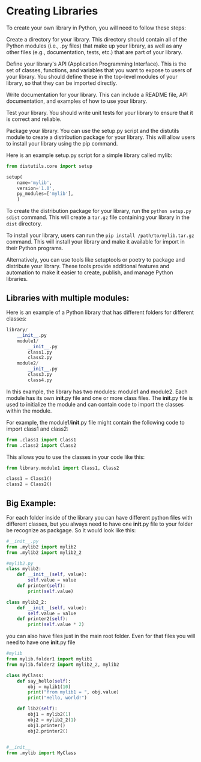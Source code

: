 # Creating Libraries

To create your own library in Python, you will need to follow these steps:

Create a directory for your library. This directory should contain all of the Python modules (i.e., .py files) that make up your library, as well as any other files (e.g., documentation, tests, etc.) that are part of your library.

Define your library's API (Application Programming Interface). This is the set of classes, functions, and variables that you want to expose to users of your library. You should define these in the top-level modules of your library, so that they can be imported directly.

Write documentation for your library. This can include a README file, API documentation, and examples of how to use your library.

Test your library. You should write unit tests for your library to ensure that it is correct and reliable.

Package your library. You can use the setup.py script and the distutils module to create a distribution package for your library. This will allow users to install your library using the pip command.

Here is an example setup.py script for a simple library called mylib:

```python
from distutils.core import setup

setup(
    name='mylib',
    version='1.0',
    py_modules=['mylib'],
    )
```

To create the distribution package for your library, run the `python setup.py sdist` command. This will create a `tar.gz` file containing your library in the `dist` directory.

To install your library, users can run the `pip install /path/to/mylib.tar.gz` command. This will install your library and make it available for import in their Python programs.

Alternatively, you can use tools like setuptools or poetry to package and distribute your library. These tools provide additional features and automation to make it easier to create, publish, and manage Python libraries.

## Libraries with multiple modules:

Here is an example of a Python library that has different folders for different classes:

```python
library/
    __init__.py
    module1/
        __init__.py
        class1.py
        class2.py
    module2/
        __init__.py
        class3.py
        class4.py
```

In this example, the library has two modules: module1 and module2. Each module has its own __init__.py file and one or more class files. The __init__.py file is used to initialize the module and can contain code to import the classes within the module.

For example, the module1/__init__.py file might contain the following code to import class1 and class2:

```python
from .class1 import Class1
from .class2 import Class2
```

This allows you to use the classes in your code like this:

```python
from library.module1 import Class1, Class2

class1 = Class1()
class2 = Class2()
```
## Big Example:

For each folder inside of the library you can have different python files with different classes, but you always need to have one __init__.py file to your folder be recognize as packgage. So it would look like this:

```python
#__init__.py
from .mylib2 import mylib2
from .mylib2 import mylib2_2

#mylib2.py
class mylib2:
    def __init__(self, value):
        self.value = value
    def printer(self):
        print(self.value)

class mylib2_2:
    def __init__(self, value):
        self.value = value
    def printer2(self):
        print(self.value * 2)
```

you can also have files just in the main root folder. Even for that files you will need to have one __init__.py file

```python
#mylib
from mylib.folder1 import mylib1
from mylib.folder2 import mylib2_2, mylib2

class MyClass:
    def say_hello(self):
        obj = mylib1(10)
        print("from mylib1 = ", obj.value)
        print("Hello, world!")

    def lib2(self):
        obj1 = mylib2(1)
        obj2 = mylib2_2(1)
        obj1.printer()
        obj2.printer2()
        

#__init__
from .mylib import MyClass
```



